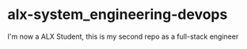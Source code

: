 # alx-system_engineering-devops
I'm now a ALX Student, this is my second repo as a full-stack engineer
